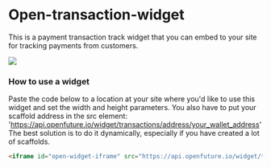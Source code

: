 # Open-transaction-widget
This is a payment transaction track widget that you can embed to your site for tracking payments from customers.

[![](http://joxi.net/VrwNex4COodeMA.png)]()

### How to use a widget

Paste the code below to a location at your site where you'd like to use this widget and set the width and height parameters.
You also have to put your scaffold address in the src element: 'https://api.openfuture.io/widget/transactions/address/your_wallet_address'
The best solution is to do it dynamically, especially if you have created a lot of scaffolds.


 ```html
 <iframe id="open-widget-iframe" src="https://api.openfuture.io/widget/transactions/address/your_address_here" width="400" height="600" scrolling="no" frameborder="0" allowfullscreen></iframe>

 ```

